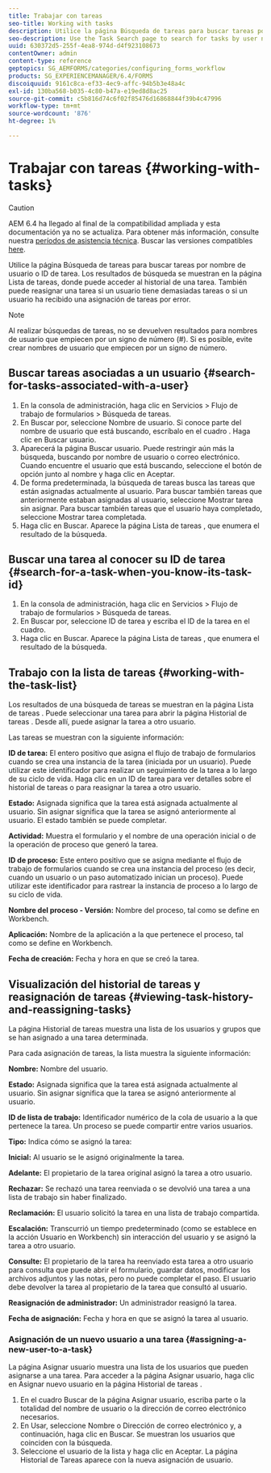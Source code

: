 ```yaml
---
title: Trabajar con tareas
seo-title: Working with tasks
description: Utilice la página Búsqueda de tareas para buscar tareas por nombre de usuario o ID de tarea. Obtenga más información sobre cómo trabajar con tareas.
seo-description: Use the Task Search page to search for tasks by user name or task ID. Learn more about working with tasks.
uuid: 630372d5-255f-4ea8-974d-d4f923108673
contentOwner: admin
content-type: reference
geptopics: SG_AEMFORMS/categories/configuring_forms_workflow
products: SG_EXPERIENCEMANAGER/6.4/FORMS
discoiquuid: 9161c8ca-ef33-4ec9-affc-94b5b3e48a4c
exl-id: 130ba568-b035-4c80-b47a-e19ed8d8ac25
source-git-commit: c5b816d74c6f02f85476d16868844f39b4c47996
workflow-type: tm+mt
source-wordcount: '876'
ht-degree: 1%

---
```


# Trabajar con tareas {#working-with-tasks}

>[!CAUTION]
>
>AEM 6.4 ha llegado al final de la compatibilidad ampliada y esta documentación ya no se actualiza. Para obtener más información, consulte nuestra [períodos de asistencia técnica](https://helpx.adobe.com/es/support/programs/eol-matrix.html). Buscar las versiones compatibles [here](https://experienceleague.adobe.com/docs/).

Utilice la página Búsqueda de tareas para buscar tareas por nombre de usuario o ID de tarea. Los resultados de búsqueda se muestran en la página Lista de tareas, donde puede acceder al historial de una tarea. También puede reasignar una tarea si un usuario tiene demasiadas tareas o si un usuario ha recibido una asignación de tareas por error.

>[!NOTE]
>
>Al realizar búsquedas de tareas, no se devuelven resultados para nombres de usuario que empiecen por un signo de número (#). Si es posible, evite crear nombres de usuario que empiecen por un signo de número.

## Buscar tareas asociadas a un usuario {#search-for-tasks-associated-with-a-user}

1. En la consola de administración, haga clic en Servicios > Flujo de trabajo de formularios > Búsqueda de tareas.
1. En Buscar por, seleccione Nombre de usuario. Si conoce parte del nombre de usuario que está buscando, escríbalo en el cuadro . Haga clic en Buscar usuario.
1. Aparecerá la página Buscar usuario. Puede restringir aún más la búsqueda, buscando por nombre de usuario o correo electrónico. Cuando encuentre el usuario que está buscando, seleccione el botón de opción junto al nombre y haga clic en Aceptar.
1. De forma predeterminada, la búsqueda de tareas busca las tareas que están asignadas actualmente al usuario. Para buscar también tareas que anteriormente estaban asignadas al usuario, seleccione Mostrar tarea sin asignar. Para buscar también tareas que el usuario haya completado, seleccione Mostrar tarea completada.
1. Haga clic en Buscar. Aparece la página Lista de tareas , que enumera el resultado de la búsqueda.

## Buscar una tarea al conocer su ID de tarea {#search-for-a-task-when-you-know-its-task-id}

1. En la consola de administración, haga clic en Servicios > Flujo de trabajo de formularios > Búsqueda de tareas.
1. En Buscar por, seleccione ID de tarea y escriba el ID de la tarea en el cuadro.
1. Haga clic en Buscar. Aparece la página Lista de tareas , que enumera el resultado de la búsqueda.

## Trabajo con la lista de tareas {#working-with-the-task-list}

Los resultados de una búsqueda de tareas se muestran en la página Lista de tareas . Puede seleccionar una tarea para abrir la página Historial de tareas . Desde allí, puede asignar la tarea a otro usuario.

Las tareas se muestran con la siguiente información:

**ID de tarea:** El entero positivo que asigna el flujo de trabajo de formularios cuando se crea una instancia de la tarea (iniciada por un usuario). Puede utilizar este identificador para realizar un seguimiento de la tarea a lo largo de su ciclo de vida. Haga clic en un ID de tarea para ver detalles sobre el historial de tareas o para reasignar la tarea a otro usuario.

**Estado:** Asignada significa que la tarea está asignada actualmente al usuario. Sin asignar significa que la tarea se asignó anteriormente al usuario. El estado también se puede completar.

**Actividad:** Muestra el formulario y el nombre de una operación inicial o de la operación de proceso que generó la tarea.

**ID de proceso:** Este entero positivo que se asigna mediante el flujo de trabajo de formularios cuando se crea una instancia del proceso (es decir, cuando un usuario o un paso automatizado inician un proceso). Puede utilizar este identificador para rastrear la instancia de proceso a lo largo de su ciclo de vida.

**Nombre del proceso - Versión:** Nombre del proceso, tal como se define en Workbench.

**Aplicación:** Nombre de la aplicación a la que pertenece el proceso, tal como se define en Workbench.

**Fecha de creación:** Fecha y hora en que se creó la tarea.

## Visualización del historial de tareas y reasignación de tareas {#viewing-task-history-and-reassigning-tasks}

La página Historial de tareas muestra una lista de los usuarios y grupos que se han asignado a una tarea determinada.

Para cada asignación de tareas, la lista muestra la siguiente información:

**Nombre:** Nombre del usuario.

**Estado:** Asignada significa que la tarea está asignada actualmente al usuario. Sin asignar significa que la tarea se asignó anteriormente al usuario.

**ID de lista de trabajo:** Identificador numérico de la cola de usuario a la que pertenece la tarea. Un proceso se puede compartir entre varios usuarios.

**Tipo:** Indica cómo se asignó la tarea:

**Inicial:** Al usuario se le asignó originalmente la tarea.

**Adelante:** El propietario de la tarea original asignó la tarea a otro usuario.

**Rechazar:** Se rechazó una tarea reenviada o se devolvió una tarea a una lista de trabajo sin haber finalizado.

**Reclamación:** El usuario solicitó la tarea en una lista de trabajo compartida.

**Escalación:** Transcurrió un tiempo predeterminado (como se establece en la acción Usuario en Workbench) sin interacción del usuario y se asignó la tarea a otro usuario.

**Consulte:** El propietario de la tarea ha reenviado esta tarea a otro usuario para consulta que puede abrir el formulario, guardar datos, modificar los archivos adjuntos y las notas, pero no puede completar el paso. El usuario debe devolver la tarea al propietario de la tarea que consultó al usuario.

**Reasignación de administrador:** Un administrador reasignó la tarea.

**Fecha de asignación:** Fecha y hora en que se asignó la tarea al usuario.

### Asignación de un nuevo usuario a una tarea {#assigning-a-new-user-to-a-task}

La página Asignar usuario muestra una lista de los usuarios que pueden asignarse a una tarea. Para acceder a la página Asignar usuario, haga clic en Asignar nuevo usuario en la página Historial de tareas .

1. En el cuadro Buscar de la página Asignar usuario, escriba parte o la totalidad del nombre de usuario o la dirección de correo electrónico necesarios.
1. En Usar, seleccione Nombre o Dirección de correo electrónico y, a continuación, haga clic en Buscar. Se muestran los usuarios que coinciden con la búsqueda.
1. Seleccione el usuario de la lista y haga clic en Aceptar. La página Historial de Tareas aparece con la nueva asignación de usuario.
